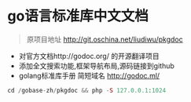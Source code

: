 # go语言标准库中文文档  

>原项目地址 http://git.oschina.net/liudiwu/pkgdoc

 - 对官方文档http://godoc.org/  的开源翻译项目  
 - 添加全文搜索功能,框架导航布局,源码链接到github  
 - golang标准库手册 简短域名 http://godoc.ml/

 ```php
 cd /gobase-zh/pkgdoc && php -S 127.0.0.1:1024
 ```

